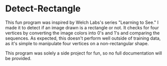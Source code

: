 # Detect-Rectangle
This fun program was inspired by Welch Labs's series "Learning to See." I made it to detect if an image drawn is a rectangle or not. It checks for four vertices by converting the image colors into 0's and 1's and comparing the sequences. As expected, this doesn't perform well outside of training data, as it's simple to manipulate four vertices on a non-rectangular shape.

This program was solely a side project for fun, so no full documentation will be provided.
